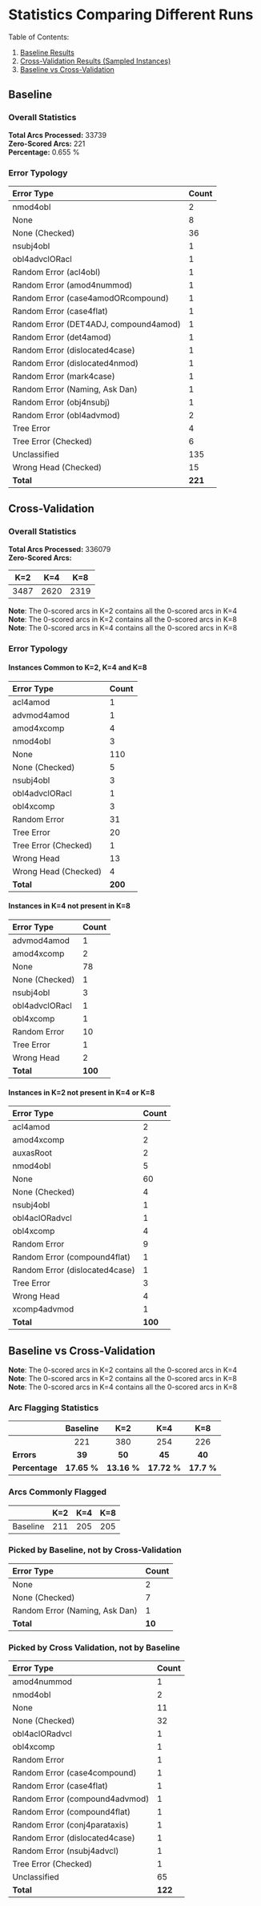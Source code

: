 <h1>Statistics Comparing Different Runs</h1>

Table of Contents:  
1. [Baseline Results](#baseline)  
2. [Cross-Validation Results (Sampled Instances)](#cross-validation)  
3. [Baseline vs Cross-Validation](#baseline-vs-cross-validation)  

<h2>Baseline</h2>
<h3>Overall Statistics</h3>

<b>Total Arcs Processed:</b> 33739  
<b>Zero-Scored Arcs:</b> 221  
<b>Percentage:</b> 0.655 %  

<h3>Error Typology</h3>

| Error Type | Count |
|:--------|:----|
| nmod4obl | 2 |
| None | 8 |
| None (Checked) | 36 |
| nsubj4obl | 1 |
| obl4advclORacl | 1 |
| Random Error (acl4obl) | 1 |
| Random Error (amod4nummod) | 1 |
| Random Error (case4amodORcompound) | 1 |
| Random Error (case4flat) | 1 |
| Random Error (DET4ADJ, compound4amod) | 1 |
| Random Error (det4amod) | 1 |
| Random Error (dislocated4case) | 1 |
| Random Error (dislocated4nmod) | 1 |
| Random Error (mark4case) | 1 |
| Random Error (Naming, Ask Dan) | 1 |
| Random Error (obj4nsubj) | 1 |
| Random Error (obl4advmod) | 2 |
| Tree Error | 4 |
| Tree Error (Checked) | 6 |
| Unclassified | 135 |
| Wrong Head (Checked) | 15 |
| <b>Total</b> | <b>221 </b>|

<h2>Cross-Validation</h2>
<h3>Overall Statistics</h3>

<b>Total Arcs Processed:</b> 336079  
<b>Zero-Scored Arcs:</b>

| K=2 | K=4 | K=8 |
|:------:|:-----:|:-----:|
| 3487 | 2620 | 2319 |



<b>Note</b>: The 0-scored arcs in K=2 contains all the 0-scored arcs in K=4  
<b>Note</b>: The 0-scored arcs in K=2 contains all the 0-scored arcs in K=8  
<b>Note</b>: The 0-scored arcs in K=4 contains all the 0-scored arcs in K=8  
<h3>Error Typology</h3>

<h4>Instances Common to K=2, K=4 and K=8</h4>

| Error Type | Count |
|:--------|:----|
| acl4amod | 1 |
| advmod4amod | 1 |
| amod4xcomp | 4 |
| nmod4obl | 3 |
| None | 110 |
| None (Checked) | 5 |
| nsubj4obl | 3 |
| obl4advclORacl | 1 |
| obl4xcomp | 3 |
| Random Error | 31 |
| Tree Error | 20 |
| Tree Error (Checked) | 1 |
| Wrong Head | 13 |
| Wrong Head (Checked) | 4 |
| <b>Total</b> | <b>200 </b>|

<h4>Instances in K=4 not present in K=8</h4>

| Error Type | Count |
|:--------|:----|
| advmod4amod | 1 |
| amod4xcomp | 2 |
| None | 78 |
| None (Checked) | 1 |
| nsubj4obl | 3 |
| obl4advclORacl | 1 |
| obl4xcomp | 1 |
| Random Error | 10 |
| Tree Error | 1 |
| Wrong Head | 2 |
| <b>Total</b> | <b>100 </b>|

<h4>Instances in K=2 not present in K=4 or K=8</h4>

| Error Type | Count |
|:--------|:----|
| acl4amod | 2 |
| amod4xcomp | 2 |
| auxasRoot | 2 |
| nmod4obl | 5 |
| None | 60 |
| None (Checked) | 4 |
| nsubj4obl | 1 |
| obl4aclORadvcl | 1 |
| obl4xcomp | 4 |
| Random Error | 9 |
| Random Error (compound4flat) | 1 |
| Random Error (dislocated4case) | 1 |
| Tree Error | 3 |
| Wrong Head | 4 |
| xcomp4advmod | 1 |
| <b>Total</b> | <b>100 </b>|

<h2>Baseline vs Cross-Validation</h2>



<b>Note</b>: The 0-scored arcs in K=2 contains all the 0-scored arcs in K=4  
<b>Note</b>: The 0-scored arcs in K=2 contains all the 0-scored arcs in K=8  
<b>Note</b>: The 0-scored arcs in K=4 contains all the 0-scored arcs in K=8  
<h3>Arc Flagging Statistics</h3>

| | Baseline | K=2 | K=4 | K=8 |
|:----|:----:|:-----:|:-----:|:-----:|
| | 221 | 380 | 254 | 226 |
| <b>Errors</b> | <b>39</b> | <b>50</b> | <b>45</b> | <b>40</b> |
| <b>Percentage</b>| <b>17.65 %</b> | <b>13.16 %</b> | <b>17.72 %</b> | <b>17.7 %</b> |
<h3>Arcs Commonly Flagged</h3>

| | K=2 | K=4 | K=8 |
|:------:|:-----:|:-----:|:-----:|
| Baseline | 211 | 205 | 205 |
<h3>Picked by Baseline, not by Cross-Validation</h3>

| Error Type | Count |
|:--------|:----|
| None | 2 |
| None (Checked) | 7 |
| Random Error (Naming, Ask Dan) | 1 |
| <b>Total</b> | <b>10 </b>|
<h3>Picked by Cross Validation, not by Baseline</h3>

| Error Type | Count |
|:--------|:----|
| amod4nummod | 1 |
| nmod4obl | 2 |
| None | 11 |
| None (Checked) | 32 |
| obl4aclORadvcl | 1 |
| obl4xcomp | 1 |
| Random Error | 1 |
| Random Error (case4compound) | 1 |
| Random Error (case4flat) | 1 |
| Random Error (compound4advmod) | 1 |
| Random Error (compound4flat) | 1 |
| Random Error (conj4parataxis) | 1 |
| Random Error (dislocated4case) | 1 |
| Random Error (nsubj4advcl) | 1 |
| Tree Error (Checked) | 1 |
| Unclassified | 65 |
| <b>Total</b> | <b>122 </b>|
